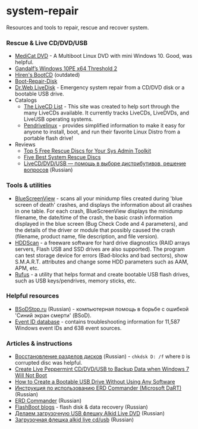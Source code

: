 # system-repair
Resources and tools to repair, rescue and recover system.

### Rescue & Live CD/DVD/USB
* [MediCat DVD](https://gbatemp.net/threads/medicat-dvd-a-multiboot-linux-dvd.361577/) - A Multiboot Linux DVD with mini Windows 10. Good, was helpful.
* [Gandalf’s Windows 10PE x64 Threshold 2](http://windowsmatters.com/2016/05/13/gandalfs-windows-10pe-x64-threshold-2-build-10586-version-05-13-2016/)
* [Hiren's BootCD](http://www.hirensbootcd.org/) (outdated)
* [Boot-Repair-Disk](https://sourceforge.net/p/boot-repair-cd/home/Home/)
* [Dr.Web LiveDisk](https://www.freedrweb.com/livedisk/) - Emergency system repair from a CD/DVD disk or a bootable USB drive.
* Catalogs
  - [The LiveCD List](http://livecdlist.com/) - This site was created to help sort through the many LiveCDs available. It currently tracks LiveCDs, LiveDVDs, and LiveUSB operating systems.
  - [Pendrivelinux](http://www.pendrivelinux.com/) - provides simplified information to make it easy for anyone to install, boot, and run their favorite Linux Distro from a portable flash drive!
* Reviews
  - [Top 5 Free Rescue Discs for Your Sys Admin Toolkit](http://www.gfi.com/blog/top-5-free-rescue-discs-for-your-sys-admin-toolkit/)
  - [Five Best System Rescue Discs](http://lifehacker.com/5984707/five-best-system-rescue-discs)
  - [LiveCD/DVD/USB — помощь в выборе дистрибутивов, решение вопросов](http://4pda.ru/forum/index.php?showtopic=288857) (Russian)

### Tools & utilities
* [BlueScreenView](https://www.nirsoft.net/utils/blue_screen_view.html) - scans all your minidump files created during 'blue screen of death' crashes, and displays the information about all crashes in one table. For each crash, BlueScreenView displays the minidump filename, the date/time of the crash, the basic crash information displayed in the blue screen (Bug Check Code and 4 parameters), and the details of the driver or module that possibly caused the crash (filename, product name, file description, and file version).
* [HDDScan](https://hddscan.com/) - a freeware software for hard drive diagnostics (RAID arrays servers, Flash USB and SSD drives are also supported). The program can test storage device for errors (Bad-blocks and bad sectors), show S.M.A.R.T. attributes and change some HDD parameters such as AAM, APM, etc.
* [Rufus](https://rufus.ie/) - a utility that helps format and create bootable USB flash drives, such as USB keys/pendrives, memory sticks, etc.

### Helpful resources
* [BSoDStop.ru](http://bsodstop.ru/) (Russian) - компьютерная помощь в борьбе с ошибкой 'Синий экран смерти' (BSoD).
* [Event ID database](http://www.eventid.net/) - contains troubleshooting information for 11,587 Windows event IDs and 638 event sources.

### Articles & instructions
* [Восстановление разделов дисков](http://skalolaskovy.ru/helpful-advices/39-usb-flash-and-hdd/78-restore-disk-partition) (Russian) - `chkdsk D: /f` where `D` is corrupted disc was helpful.
* [Create Live Peppermint CD/DVD/USB to Backup Data when Windows 7 Will Not Boot](http://www.sevenforums.com/tutorials/256518-peppermint-live-cd-dvd-usb-create-emergency-backup.html)
* [How to Create a Bootable USB Drive Without Using Any Software](http://www.instructables.com/id/How-to-Create-a-Bootable-USB-Drive-Without-Using-A/)
* [Инструкция по использованию ERD Commander (Microsoft DaRT)](http://ab57.ru/erdc.html) (Russian)
* [ERD Commander](http://www.windowsfaq.ru/content/view/659/46/) (Russian)
* [FlashBoot blogs](http://flashboot.ru/blogs/) - flash disk & data recovery (Russian)
* [Делаем загрузочную USB флешку Alkid Live DVD](http://talkdevice.ru/delaem-zagruzochnuyu-usb-fleshku-alkid-live-dvd.html) (Russian)
* [Загрузочная флешка alkid live cd/usb](http://itbc.kiev.ua/zagruzochnaya-fleshka-s-alkid-live-cd-usb/) (Russian)
